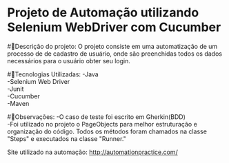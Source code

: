 # Projeto de Automação utilizando Selenium WebDriver com Cucumber 

#👾Descrição do projeto: 
O projeto consiste em uma automatização de um processo de de cadastro de usuário, onde são preenchidas todos os dados necessários para o usuário obter seu login.

#👾Tecnologias Utilizadas: 
-Java \
-Selenium Web Driver \
-Junit \
-Cucumber \
-Maven

#👾Observações: 
-O caso de teste foi escrito em Gherkin(BDD) \
-Foi utilizado no projeto o PageObjects para melhor estruturação e organização do código.
Todos os métodos foram chamados na classe "Steps" e executados na classe "Runner."

Site utilizado na automação: http://automationpractice.com/